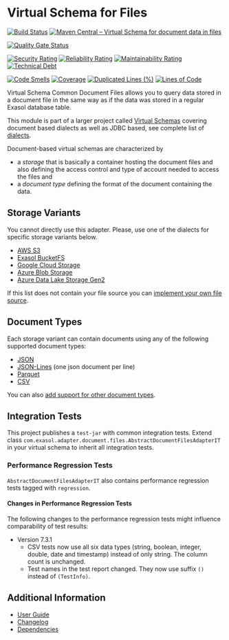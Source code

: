 # Virtual Schema for Files

[![Build Status](https://github.com/exasol/virtual-schema-common-document-files/actions/workflows/ci-build.yml/badge.svg)](https://github.com/exasol/virtual-schema-common-document-files/actions/workflows/ci-build.yml)
[![Maven Central &ndash; Virtual Schema for document data in files](https://img.shields.io/maven-central/v/com.exasol/virtual-schema-common-document-files)](https://search.maven.org/artifact/com.exasol/virtual-schema-common-document-files)

[![Quality Gate Status](https://sonarcloud.io/api/project_badges/measure?project=com.exasol%3Avirtual-schema-common-document-files&metric=alert_status)](https://sonarcloud.io/dashboard?id=com.exasol%3Avirtual-schema-common-document-files)

[![Security Rating](https://sonarcloud.io/api/project_badges/measure?project=com.exasol%3Avirtual-schema-common-document-files&metric=security_rating)](https://sonarcloud.io/dashboard?id=com.exasol%3Avirtual-schema-common-document-files)
[![Reliability Rating](https://sonarcloud.io/api/project_badges/measure?project=com.exasol%3Avirtual-schema-common-document-files&metric=reliability_rating)](https://sonarcloud.io/dashboard?id=com.exasol%3Avirtual-schema-common-document-files)
[![Maintainability Rating](https://sonarcloud.io/api/project_badges/measure?project=com.exasol%3Avirtual-schema-common-document-files&metric=sqale_rating)](https://sonarcloud.io/dashboard?id=com.exasol%3Avirtual-schema-common-document-files)
[![Technical Debt](https://sonarcloud.io/api/project_badges/measure?project=com.exasol%3Avirtual-schema-common-document-files&metric=sqale_index)](https://sonarcloud.io/dashboard?id=com.exasol%3Avirtual-schema-common-document-files)

[![Code Smells](https://sonarcloud.io/api/project_badges/measure?project=com.exasol%3Avirtual-schema-common-document-files&metric=code_smells)](https://sonarcloud.io/dashboard?id=com.exasol%3Avirtual-schema-common-document-files)
[![Coverage](https://sonarcloud.io/api/project_badges/measure?project=com.exasol%3Avirtual-schema-common-document-files&metric=coverage)](https://sonarcloud.io/dashboard?id=com.exasol%3Avirtual-schema-common-document-files)
[![Duplicated Lines (%)](https://sonarcloud.io/api/project_badges/measure?project=com.exasol%3Avirtual-schema-common-document-files&metric=duplicated_lines_density)](https://sonarcloud.io/dashboard?id=com.exasol%3Avirtual-schema-common-document-files)
[![Lines of Code](https://sonarcloud.io/api/project_badges/measure?project=com.exasol%3Avirtual-schema-common-document-files&metric=ncloc)](https://sonarcloud.io/dashboard?id=com.exasol%3Avirtual-schema-common-document-files)

Virtual Schema Common Document Files allows you to query data stored in a document file in the same way as if the data was stored in a regular Exasol database table.

This module is part of a larger project called [Virtual Schemas](https://github.com/exasol/virtual-schemas) covering document based dialects as well as JDBC based, see complete list of [dialects](https://github.com/exasol/virtual-schemas/blob/main/doc/user-guide/dialects.md).

Document-based virtual schemas are characterized by
* a *storage* that is basically a container hosting the document files and also defining the access control and type of account needed to access the files and
* a *document type* defining the format of the document containing the data.

## Storage Variants

You cannot directly use this adapter. Please, use one of the dialects for specific storage variants below.

* [AWS S3](https://github.com/exasol/s3-document-files-virtual-schema/)
* [Exasol BucketFS](https://github.com/exasol/bucketfs-document-files-virtual-schema/)
* [Google Cloud Storage](https://github.com/exasol/google-cloud-storage-document-files-virtual-schema)
* [Azure Blob Storage](https://github.com/exasol/azure-blob-storage-document-files-virtual-schema)
* [Azure Data Lake Storage Gen2](https://github.com/exasol/azure-data-lake-storage-gen2-document-files-virtual-schema)

If this list does not contain your file source you can [implement your own file source](doc/user_guide/dialect_development_guide.md).

## Document Types

Each storage variant can contain documents using any of the following supported document types:
* [JSON](https://www.json.org/json-en.html)
* [JSON-Lines](https://jsonlines.org/) (one json document per line)
* [Parquet](https://parquet.apache.org/)
* [CSV](https://en.wikipedia.org/wiki/Comma-separated_values)

You can also [add support for other document types](doc/user_guide/document_type_plugin_development_guide.md).

## Integration Tests

This project publishes a `test-jar` with common integration tests. Extend class `com.exasol.adapter.document.files.AbstractDocumentFilesAdapterIT` in your virtual schema to inherit all integration tests.

### Performance Regression Tests

`AbstractDocumentFilesAdapterIT` also contains performance regression tests tagged with `regression`.

#### Changes in Performance Regression Tests

The following changes to the performance regression tests might influence comparability of test results:

* Version 7.3.1
  * CSV tests now use all six data types (string, boolean, integer, double, date and timestamp) instead of only string. The column count is unchanged.
  * Test names in the test report changed. They now use suffix `()` instead of `(TestInfo)`.

## Additional Information

* [User Guide](doc/user_guide/user_guide.md)
* [Changelog](doc/changes/changelog.md)
* [Dependencies](dependencies.md)
